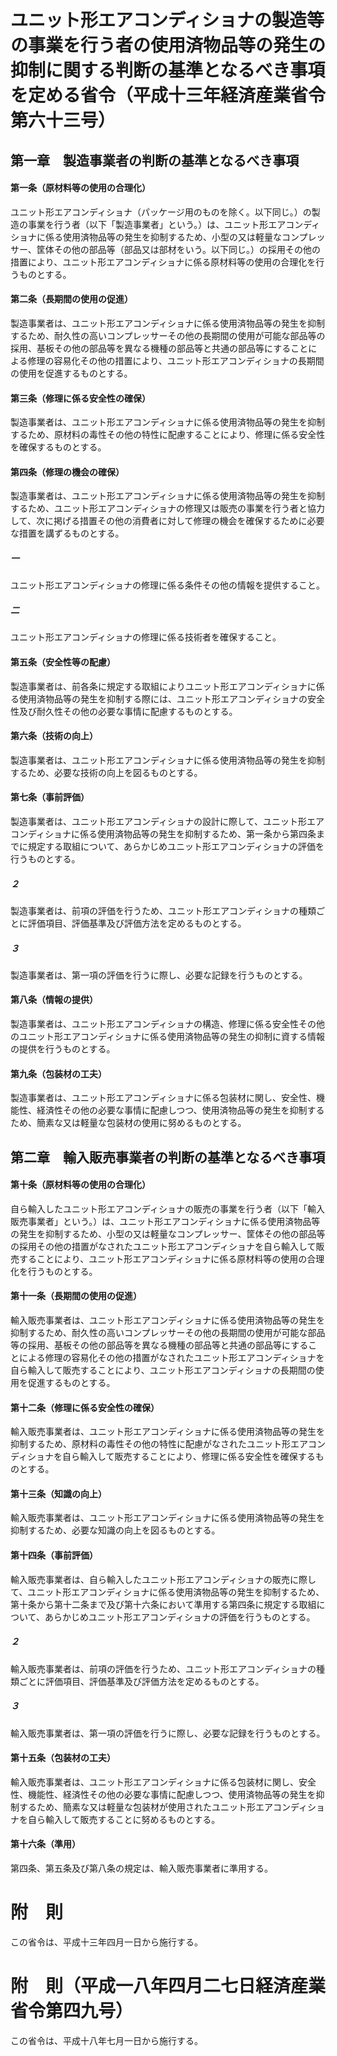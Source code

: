 # ユニット形エアコンディショナの製造等の事業を行う者の使用済物品等の発生の抑制に関する判断の基準となるべき事項を定める省令（平成十三年経済産業省令第六十三号）
## 第一章　製造事業者の判断の基準となるべき事項
#### 第一条（原材料等の使用の合理化）
ユニット形エアコンディショナ（パッケージ用のものを除く。以下同じ。）の製造の事業を行う者（以下「製造事業者」という。）は、ユニット形エアコンディショナに係る使用済物品等の発生を抑制するため、小型の又は軽量なコンプレッサー、筐体その他の部品等（部品又は部材をいう。以下同じ。）の採用その他の措置により、ユニット形エアコンディショナに係る原材料等の使用の合理化を行うものとする。
#### 第二条（長期間の使用の促進）
製造事業者は、ユニット形エアコンディショナに係る使用済物品等の発生を抑制するため、耐久性の高いコンプレッサーその他の長期間の使用が可能な部品等の採用、基板その他の部品等を異なる機種の部品等と共通の部品等にすることによる修理の容易化その他の措置により、ユニット形エアコンディショナの長期間の使用を促進するものとする。
#### 第三条（修理に係る安全性の確保）
製造事業者は、ユニット形エアコンディショナに係る使用済物品等の発生を抑制するため、原材料の毒性その他の特性に配慮することにより、修理に係る安全性を確保するものとする。
#### 第四条（修理の機会の確保）
製造事業者は、ユニット形エアコンディショナに係る使用済物品等の発生を抑制するため、ユニット形エアコンディショナの修理又は販売の事業を行う者と協力して、次に掲げる措置その他の消費者に対して修理の機会を確保するために必要な措置を講ずるものとする。
##### 一
ユニット形エアコンディショナの修理に係る条件その他の情報を提供すること。
##### 二
ユニット形エアコンディショナの修理に係る技術者を確保すること。
#### 第五条（安全性等の配慮）
製造事業者は、前各条に規定する取組によりユニット形エアコンディショナに係る使用済物品等の発生を抑制する際には、ユニット形エアコンディショナの安全性及び耐久性その他の必要な事情に配慮するものとする。
#### 第六条（技術の向上）
製造事業者は、ユニット形エアコンディショナに係る使用済物品等の発生を抑制するため、必要な技術の向上を図るものとする。
#### 第七条（事前評価）
製造事業者は、ユニット形エアコンディショナの設計に際して、ユニット形エアコンディショナに係る使用済物品等の発生を抑制するため、第一条から第四条までに規定する取組について、あらかじめユニット形エアコンディショナの評価を行うものとする。
##### ２
製造事業者は、前項の評価を行うため、ユニット形エアコンディショナの種類ごとに評価項目、評価基準及び評価方法を定めるものとする。
##### ３
製造事業者は、第一項の評価を行うに際し、必要な記録を行うものとする。
#### 第八条（情報の提供）
製造事業者は、ユニット形エアコンディショナの構造、修理に係る安全性その他のユニット形エアコンディショナに係る使用済物品等の発生の抑制に資する情報の提供を行うものとする。
#### 第九条（包装材の工夫）
製造事業者は、ユニット形エアコンディショナに係る包装材に関し、安全性、機能性、経済性その他の必要な事情に配慮しつつ、使用済物品等の発生を抑制するため、簡素な又は軽量な包装材の使用に努めるものとする。
## 第二章　輸入販売事業者の判断の基準となるべき事項
#### 第十条（原材料等の使用の合理化）
自ら輸入したユニット形エアコンディショナの販売の事業を行う者（以下「輸入販売事業者」という。）は、ユニット形エアコンディショナに係る使用済物品等の発生を抑制するため、小型の又は軽量なコンプレッサー、筐体その他の部品等の採用その他の措置がなされたユニット形エアコンディショナを自ら輸入して販売することにより、ユニット形エアコンディショナに係る原材料等の使用の合理化を行うものとする。
#### 第十一条（長期間の使用の促進）
輸入販売事業者は、ユニット形エアコンディショナに係る使用済物品等の発生を抑制するため、耐久性の高いコンプレッサーその他の長期間の使用が可能な部品等の採用、基板その他の部品等を異なる機種の部品等と共通の部品等にすることによる修理の容易化その他の措置がなされたユニット形エアコンディショナを自ら輸入して販売することにより、ユニット形エアコンディショナの長期間の使用を促進するものとする。
#### 第十二条（修理に係る安全性の確保）
輸入販売事業者は、ユニット形エアコンディショナに係る使用済物品等の発生を抑制するため、原材料の毒性その他の特性に配慮がなされたユニット形エアコンディショナを自ら輸入して販売することにより、修理に係る安全性を確保するものとする。
#### 第十三条（知識の向上）
輸入販売事業者は、ユニット形エアコンディショナに係る使用済物品等の発生を抑制するため、必要な知識の向上を図るものとする。
#### 第十四条（事前評価）
輸入販売事業者は、自ら輸入したユニット形エアコンディショナの販売に際して、ユニット形エアコンディショナに係る使用済物品等の発生を抑制するため、第十条から第十二条まで及び第十六条において準用する第四条に規定する取組について、あらかじめユニット形エアコンディショナの評価を行うものとする。
##### ２
輸入販売事業者は、前項の評価を行うため、ユニット形エアコンディショナの種類ごとに評価項目、評価基準及び評価方法を定めるものとする。
##### ３
輸入販売事業者は、第一項の評価を行うに際し、必要な記録を行うものとする。
#### 第十五条（包装材の工夫）
輸入販売事業者は、ユニット形エアコンディショナに係る包装材に関し、安全性、機能性、経済性その他の必要な事情に配慮しつつ、使用済物品等の発生を抑制するため、簡素な又は軽量な包装材が使用されたユニット形エアコンディショナを自ら輸入して販売することに努めるものとする。
#### 第十六条（準用）
第四条、第五条及び第八条の規定は、輸入販売事業者に準用する。
# 附　則
この省令は、平成十三年四月一日から施行する。
# 附　則（平成一八年四月二七日経済産業省令第四九号）
この省令は、平成十八年七月一日から施行する。
